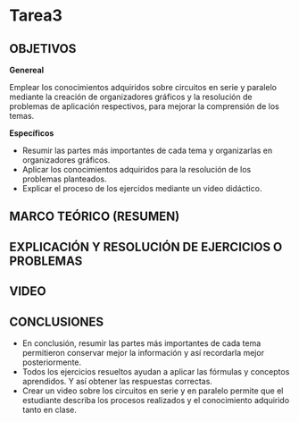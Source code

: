 # Tarea3

## OBJETIVOS

**Genereal**

Emplear los conocimientos adquiridos sobre circuitos en serie y paralelo mediante la creación de organizadores gráficos y la resolución de problemas de aplicación respectivos, para mejorar la comprensión de los temas.

**Específicos**

-	Resumir las partes más importantes de cada tema y organizarlas en organizadores gráficos.
-	Aplicar los conocimientos adquiridos para la resolución de los problemas planteados.
-	Explicar el proceso de los ejercidos mediante un video didáctico.

## MARCO TEÓRICO (RESUMEN)

## EXPLICACIÓN Y RESOLUCIÓN DE EJERCICIOS O PROBLEMAS

## VIDEO

## CONCLUSIONES

-	En conclusión, resumir las partes más importantes de cada tema permitieron conservar mejor la información y así recordarla mejor posteriormente.
-	Todos los ejercicios resueltos ayudan a aplicar las fórmulas y conceptos aprendidos. Y así obtener las respuestas correctas.
-	Crear un video sobre los circuitos en serie y en paralelo permite que el estudiante describa los procesos realizados y el conocimiento adquirido tanto en clase.
